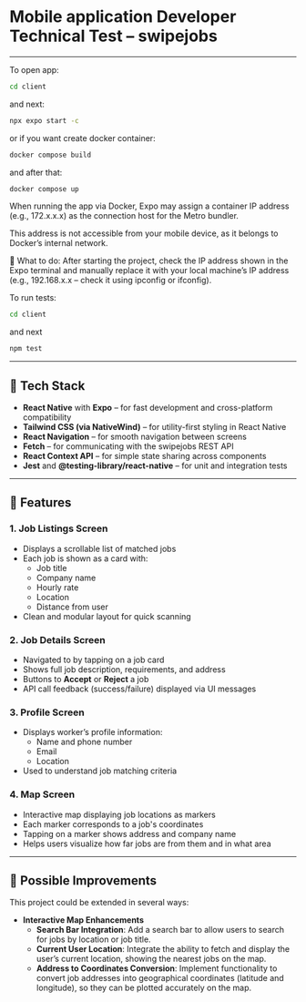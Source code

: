 # Mobile application Developer Technical Test – swipejobs

---

To open app:

```bash
cd client
```

and next:

```bash
npx expo start -c
```

or if you want create docker container:

```bash
docker compose build
```

and after that:

```bash
docker compose up
```
When running the app via Docker, Expo may assign a container IP address (e.g., 172.x.x.x) as the connection host for the Metro bundler.

This address is not accessible from your mobile device, as it belongs to Docker’s internal network.

📌 What to do: After starting the project, check the IP address shown in the Expo terminal and manually replace it with your local machine’s IP address (e.g., 192.168.x.x – check it using ipconfig or ifconfig).

To run tests:

```bash
cd client
```

and next

```bash
npm test
```

---

## 🚀 Tech Stack

- **React Native** with **Expo** – for fast development and cross-platform compatibility
- **Tailwind CSS (via NativeWind)** – for utility-first styling in React Native
- **React Navigation** – for smooth navigation between screens
- **Fetch** – for communicating with the swipejobs REST API
- **React Context API** – for simple state sharing across components
- **Jest** and **@testing-library/react-native** – for unit and integration tests

---

## 📱 Features

### 1. Job Listings Screen

- Displays a scrollable list of matched jobs
- Each job is shown as a card with:
  - Job title
  - Company name
  - Hourly rate
  - Location
  - Distance from user
- Clean and modular layout for quick scanning

### 2. Job Details Screen

- Navigated to by tapping on a job card
- Shows full job description, requirements, and address
- Buttons to **Accept** or **Reject** a job
- API call feedback (success/failure) displayed via UI messages

### 3. Profile Screen

- Displays worker’s profile information:
  - Name and phone number
  - Email
  - Location
- Used to understand job matching criteria

### 4. Map Screen

- Interactive map displaying job locations as markers
- Each marker corresponds to a job's coordinates
- Tapping on a marker shows address and company name
- Helps users visualize how far jobs are from them and in what area

---

## 🌱 Possible Improvements

This project could be extended in several ways:

- **Interactive Map Enhancements**
  - **Search Bar Integration**: Add a search bar to allow users to search for jobs by location or job title.
  - **Current User Location**: Integrate the ability to fetch and display the user’s current location, showing the nearest jobs on the map.
  - **Address to Coordinates Conversion**: Implement functionality to convert job addresses into geographical coordinates (latitude and longitude), so they can be plotted accurately on the map.
